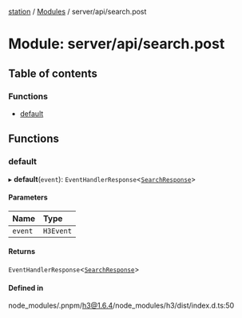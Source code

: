 [station](../README.md) / [Modules](../modules.md) / server/api/search.post

# Module: server/api/search.post

## Table of contents

### Functions

- [default](server_api_search_post.md#default)

## Functions

### default

▸ **default**(`event`): `EventHandlerResponse`<[`SearchResponse`](../interfaces/types_search_types.SearchResponse.md)\>

#### Parameters

| Name | Type |
| :------ | :------ |
| `event` | `H3Event` |

#### Returns

`EventHandlerResponse`<[`SearchResponse`](../interfaces/types_search_types.SearchResponse.md)\>

#### Defined in

node_modules/.pnpm/h3@1.6.4/node_modules/h3/dist/index.d.ts:50
